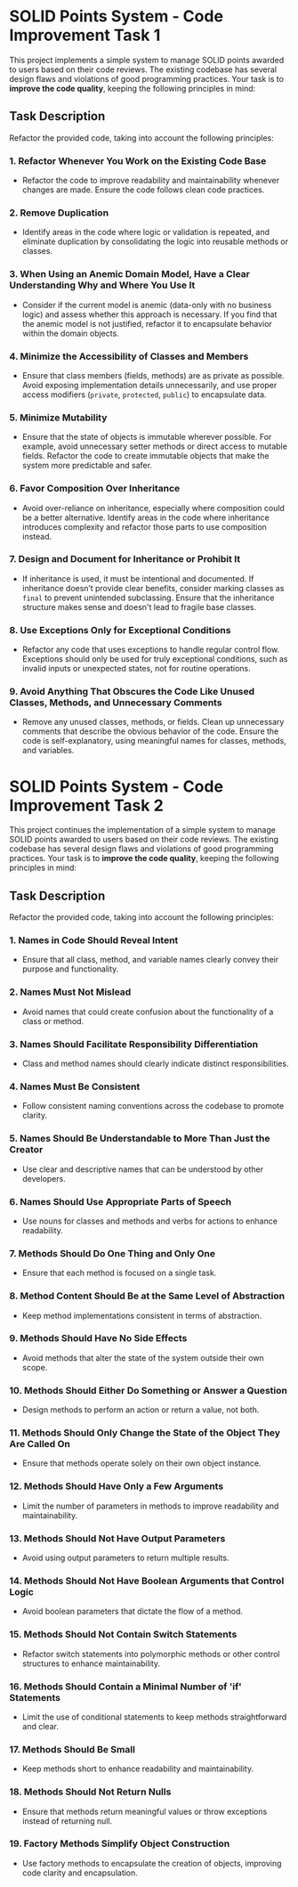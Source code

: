 # SOLID Points System - Code Improvement Task 1

This project implements a simple system to manage SOLID points awarded to users based on their code reviews. The existing codebase has several design flaws and violations of good programming practices. Your task is to **improve the code quality**, keeping the following principles in mind:

## Task Description

Refactor the provided code, taking into account the following principles:

### 1. **Refactor Whenever You Work on the Existing Code Base**
- Refactor the code to improve readability and maintainability whenever changes are made. Ensure the code follows clean code practices.

### 2. **Remove Duplication**
- Identify areas in the code where logic or validation is repeated, and eliminate duplication by consolidating the logic into reusable methods or classes.

### 3. **When Using an Anemic Domain Model, Have a Clear Understanding Why and Where You Use It**
- Consider if the current model is anemic (data-only with no business logic) and assess whether this approach is necessary. If you find that the anemic model is not justified, refactor it to encapsulate behavior within the domain objects.

### 4. **Minimize the Accessibility of Classes and Members**
- Ensure that class members (fields, methods) are as private as possible. Avoid exposing implementation details unnecessarily, and use proper access modifiers (`private`, `protected`, `public`) to encapsulate data.

### 5. **Minimize Mutability**
- Ensure that the state of objects is immutable wherever possible. For example, avoid unnecessary setter methods or direct access to mutable fields. Refactor the code to create immutable objects that make the system more predictable and safer.

### 6. **Favor Composition Over Inheritance**
- Avoid over-reliance on inheritance, especially where composition could be a better alternative. Identify areas in the code where inheritance introduces complexity and refactor those parts to use composition instead.

### 7. **Design and Document for Inheritance or Prohibit It**
- If inheritance is used, it must be intentional and documented. If inheritance doesn’t provide clear benefits, consider marking classes as `final` to prevent unintended subclassing. Ensure that the inheritance structure makes sense and doesn't lead to fragile base classes.

### 8. **Use Exceptions Only for Exceptional Conditions**
- Refactor any code that uses exceptions to handle regular control flow. Exceptions should only be used for truly exceptional conditions, such as invalid inputs or unexpected states, not for routine operations.

### 9. **Avoid Anything That Obscures the Code Like Unused Classes, Methods, and Unnecessary Comments**
- Remove any unused classes, methods, or fields. Clean up unnecessary comments that describe the obvious behavior of the code. Ensure the code is self-explanatory, using meaningful names for classes, methods, and variables.

# SOLID Points System - Code Improvement Task 2

This project continues the implementation of a simple system to manage SOLID points awarded to users based on their code reviews. The existing codebase has several design flaws and violations of good programming practices. Your task is to **improve the code quality**, keeping the following principles in mind:

## Task Description

Refactor the provided code, taking into account the following principles:

### 1. **Names in Code Should Reveal Intent**
- Ensure that all class, method, and variable names clearly convey their purpose and functionality.

### 2. **Names Must Not Mislead**
- Avoid names that could create confusion about the functionality of a class or method.

### 3. **Names Should Facilitate Responsibility Differentiation**
- Class and method names should clearly indicate distinct responsibilities.

### 4. **Names Must Be Consistent**
- Follow consistent naming conventions across the codebase to promote clarity.

### 5. **Names Should Be Understandable to More Than Just the Creator**
- Use clear and descriptive names that can be understood by other developers.

### 6. **Names Should Use Appropriate Parts of Speech**
- Use nouns for classes and methods and verbs for actions to enhance readability.

### 7. **Methods Should Do One Thing and Only One**
- Ensure that each method is focused on a single task.

### 8. **Method Content Should Be at the Same Level of Abstraction**
- Keep method implementations consistent in terms of abstraction.

### 9. **Methods Should Have No Side Effects**
- Avoid methods that alter the state of the system outside their own scope.

### 10. **Methods Should Either Do Something or Answer a Question**
- Design methods to perform an action or return a value, not both.

### 11. **Methods Should Only Change the State of the Object They Are Called On**
- Ensure that methods operate solely on their own object instance.

### 12. **Methods Should Have Only a Few Arguments**
- Limit the number of parameters in methods to improve readability and maintainability.

### 13. **Methods Should Not Have Output Parameters**
- Avoid using output parameters to return multiple results.

### 14. **Methods Should Not Have Boolean Arguments that Control Logic**
- Avoid boolean parameters that dictate the flow of a method.

### 15. **Methods Should Not Contain Switch Statements**
- Refactor switch statements into polymorphic methods or other control structures to enhance maintainability.

### 16. **Methods Should Contain a Minimal Number of 'if' Statements**
- Limit the use of conditional statements to keep methods straightforward and clear.

### 17. **Methods Should Be Small**
- Keep methods short to enhance readability and maintainability.

### 18. **Methods Should Not Return Nulls**
- Ensure that methods return meaningful values or throw exceptions instead of returning null.

### 19. **Factory Methods Simplify Object Construction**
- Use factory methods to encapsulate the creation of objects, improving code clarity and encapsulation.
